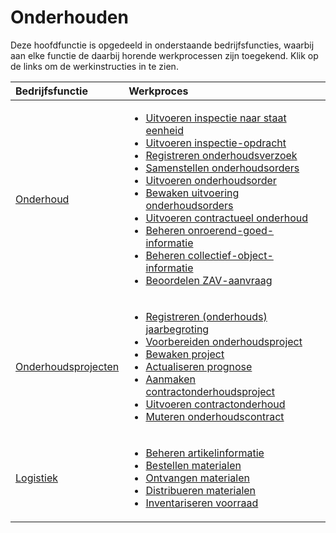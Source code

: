 # Onderhouden

Deze hoofdfunctie is opgedeeld in onderstaande bedrijfsfuncties, waarbij aan elke functie de daarbij horende werkprocessen zijn toegekend. Klik op de links om de werkinstructies in te zien.

Bedrijfsfunctie | Werkproces
:--- | :---
[Onderhoud](onderhoud/) | <ul><li>[Uitvoeren inspectie naar staat eenheid](onderhoud/uitvoeren-inspectie-naar-staat-eenheid/)</li><li>[Uitvoeren inspectie-opdracht](onderhoud/uitvoeren-inspectie-opdracht/)</li><li>[Registreren onderhoudsverzoek](onderhoud/registreren-onderhoudsverzoek/)</li><li>[Samenstellen onderhoudsorders](onderhoud/samenstellen-onderhoudsorders/)</li><li>[Uitvoeren onderhoudsorder](onderhoud/Uitvoeren-onderhoudsorder/)</li><li>[Bewaken uitvoering onderhoudsorders](onderhoud/bewaken-uitvoering-onderhoudsorders/)</li><li>[Uitvoeren contractueel onderhoud](onderhoud/uitvoeren-contractueel-onderhoud/)</li><li>[Beheren onroerend-goed-informatie](onderhoud/beheren-onroerend-goed-informatie/)</li><li>[Beheren collectief-object-informatie](onderhoud/beheren-collectief-object-informatie/)</li><li>[Beoordelen ZAV-aanvraag](onderhoud/beoordelen-zav-aanvraag/)</li></ul>
[Onderhoudsprojecten](onderhoudsprojecten/) | <ul><li>[Registreren (onderhouds) jaarbegroting](registreren-(onderhouds)-jaarbegroting/)</li><li>[Voorbereiden onderhoudsproject](voorbereiden-onderhoudsproject/)</li><li>[Bewaken project](logistiek/bewaken-project/)</li><li>[Actualiseren prognose](logistiek/actualiseren-prognose/)</li><li>[Aanmaken contractonderhoudsproject](logistiek/aanmaken-contractonderhoudsproject/)</li><li>[Uitvoeren contractonderhoud](logistiek/uitvoeren-contractonderhoud/)</li><li>[Muteren onderhoudscontract](logistiek/muteren-onderhoudscontract/)</li></ul>
[Logistiek](logistiek/) | <ul><li>[Beheren artikelinformatie](logistiek/beheren-artikelinformatie/)</li><li>[Bestellen materialen](logistiek/bestellen-materialen/)</li><li>[Ontvangen materialen](logistiek/ontvangen-materialen/)</li><li>[Distribueren materialen](logistiek/distribueren-materialen/)</li><li>[Inventariseren voorraad](logistiek/inventariseren-voorraad/)</li></ul>
